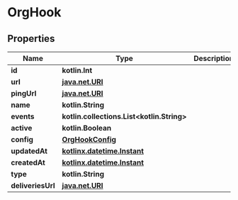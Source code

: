 
# OrgHook

## Properties
Name | Type | Description | Notes
------------ | ------------- | ------------- | -------------
**id** | **kotlin.Int** |  | 
**url** | [**java.net.URI**](java.net.URI.md) |  | 
**pingUrl** | [**java.net.URI**](java.net.URI.md) |  | 
**name** | **kotlin.String** |  | 
**events** | **kotlin.collections.List&lt;kotlin.String&gt;** |  | 
**active** | **kotlin.Boolean** |  | 
**config** | [**OrgHookConfig**](OrgHookConfig.md) |  | 
**updatedAt** | [**kotlinx.datetime.Instant**](kotlinx.datetime.Instant.md) |  | 
**createdAt** | [**kotlinx.datetime.Instant**](kotlinx.datetime.Instant.md) |  | 
**type** | **kotlin.String** |  | 
**deliveriesUrl** | [**java.net.URI**](java.net.URI.md) |  |  [optional]



